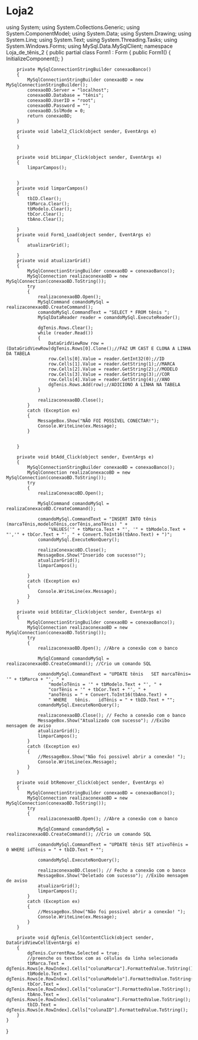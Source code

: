 # Loja2

using System;
using System.Collections.Generic;
using System.ComponentModel;
using System.Data;
using System.Drawing;
using System.Linq;
using System.Text;
using System.Threading.Tasks;
using System.Windows.Forms;
using MySql.Data.MySqlClient;
namespace Loja_de_tênis_2
{
    public partial class Form1 : Form
    {
        public Form1()
        {
            InitializeComponent();
        }

        private MySqlConnectionStringBuilder conexaoBanco()
        {
            MySqlConnectionStringBuilder conexaoBD = new MySqlConnectionStringBuilder();
            conexaoBD.Server = "localhost";
            conexaoBD.Database = "tênis";
            conexaoBD.UserID = "root";
            conexaoBD.Password = "";
            conexaoBD.SslMode = 0;
            return conexaoBD;
        }

        private void label2_Click(object sender, EventArgs e)
        {

        }

        private void btLimpar_Click(object sender, EventArgs e)
        {
            limparCampos();


        }
        private void limparCampos()
        {
            tbID.Clear();
            tbMarca.Clear();
            tbModelo.Clear();
            tbCor.Clear();
            tbAno.Clear();

        }
        private void Form1_Load(object sender, EventArgs e)
        {
            atualizarGrid();

        }
        private void atualizarGrid()
        {
            MySqlConnectionStringBuilder conexaoBD = conexaoBanco();
            MySqlConnection realizaconexaoBD = new MySqlConnection(conexaoBD.ToString());
            try
            {
                realizaconexaoBD.Open();
                MySqlCommand comandoMySql = realizaconexaoBD.CreateCommand();
                comandoMySql.CommandText = "SELECT * FROM tênis ";
                MySqlDataReader reader = comandoMySql.ExecuteReader();

                dgTenis.Rows.Clear();
                while (reader.Read())
                {
                    DataGridViewRow row = (DataGridViewRow)dgTenis.Rows[0].Clone();//FAZ UM CAST E CLONA A LINHA DA TABELA
                    row.Cells[0].Value = reader.GetInt32(0);//ID
                    row.Cells[1].Value = reader.GetString(1);//MARCA
                    row.Cells[2].Value = reader.GetString(2);//MODELO
                    row.Cells[3].Value = reader.GetString(3);//COR
                    row.Cells[4].Value = reader.GetString(4);//ANO
                    dgTenis.Rows.Add(row);//ADICIONO A LINHA NA TABELA
                }

                realizaconexaoBD.Close();
            }
            catch (Exception ex)
            {
                MessageBox.Show("NÃO FOI POSSÍVEL CONECTAR!");
                Console.WriteLine(ex.Message);
            }


        }

        private void btAdd_Click(object sender, EventArgs e)
        {
            MySqlConnectionStringBuilder conexaoBD = conexaoBanco();
            MySqlConnection realizaConexacoBD = new MySqlConnection(conexaoBD.ToString());
            try
            {
                realizaConexacoBD.Open();

                MySqlCommand comandoMySql = realizaConexacoBD.CreateCommand();

                comandoMySql.CommandText = "INSERT INTO tênis (marcaTênis,modeloTênis,corTênis,anoTênis) " +
                    "VALUES('" + tbMarca.Text + "', '" + tbModelo.Text + "','" + tbCor.Text + "', " + Convert.ToInt16(tbAno.Text) + ")";
                comandoMySql.ExecuteNonQuery();

                realizaConexacoBD.Close();
                MessageBox.Show("Inserido com sucesso!");
                atualizarGrid();
                limparCampos();

            }
            catch (Exception ex)
            {
                Console.WriteLine(ex.Message);
            }
        }

        private void btEditar_Click(object sender, EventArgs e)
        {
            MySqlConnectionStringBuilder conexaoBD = conexaoBanco();
            MySqlConnection realizaconexaoBD = new MySqlConnection(conexaoBD.ToString());
            try
            {
                realizaconexaoBD.Open(); //Abre a conexão com o banco

                MySqlCommand comandoMySql = realizaconexaoBD.CreateCommand(); //Crio um comando SQL

                comandoMySql.CommandText = "UPDATE tênis   SET marcaTênis= '" + tbMarca + "', " +
                    "modeloTênis = '" + tbModelo.Text + "', " +
                    "corTênis = '" + tbCor.Text + "', " +
                    "anoTênis = " + Convert.ToInt16(tbAno.Text) +
                    " WHERE   tênis.   idTênis = " + tbID.Text + "";
                comandoMySql.ExecuteNonQuery();

                realizaconexaoBD.Close(); // Fecho a conexão com o banco
                MessageBox.Show("Atualizado com sucesso"); //Exibo mensagem de aviso
                atualizarGrid();
                limparCampos();
            }
            catch (Exception ex)
            {
                //MessageBox.Show("Não foi possivel abrir a conexão! ");
                Console.WriteLine(ex.Message);
            }
        }

        private void btRemover_Click(object sender, EventArgs e)
        {
            MySqlConnectionStringBuilder conexaoBD = conexaoBanco();
            MySqlConnection realizaconexaoBD = new MySqlConnection(conexaoBD.ToString());
            try
            {
                realizaconexaoBD.Open(); //Abre a conexão com o banco

                MySqlCommand comandoMySql = realizaconexaoBD.CreateCommand(); //Crio um comando SQL

                comandoMySql.CommandText = "UPDATE tênis SET ativoTênis = 0 WHERE idTênis = " + tbID.Text + "";

                comandoMySql.ExecuteNonQuery();

                realizaconexaoBD.Close(); // Fecho a conexão com o banco
                MessageBox.Show("Deletado com sucesso"); //Exibo mensagem de aviso
                atualizarGrid();
                limparCampos();
            }
            catch (Exception ex)
            {
                //MessageBox.Show("Não foi possivel abrir a conexão! ");
                Console.WriteLine(ex.Message);
            }
        }

        private void dgTenis_CellContentClick(object sender, DataGridViewCellEventArgs e)
        {
            dgTenis.CurrentRow.Selected = true;
            //preenche os textbox com as células da linha selecionada
            tbMarca.Text = dgTenis.Rows[e.RowIndex].Cells["colunaMarca"].FormattedValue.ToString();
            tbModelo.Text = dgTenis.Rows[e.RowIndex].Cells["colunaModelo"].FormattedValue.ToString();
            tbCor.Text = dgTenis.Rows[e.RowIndex].Cells["colunaCor"].FormattedValue.ToString();
            tbAno.Text = dgTenis.Rows[e.RowIndex].Cells["colunaAno"].FormattedValue.ToString();
            tbID.Text = dgTenis.Rows[e.RowIndex].Cells["colunaID"].FormattedValue.ToString();
        }
    }
} 
